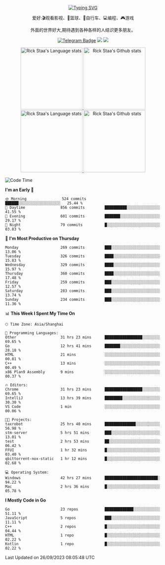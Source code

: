 <div align="center"> 

[![Typing SVG](https://readme-typing-svg.herokuapp.com?size=25&duration=2500&color=eeeeee&vCenter=true&width=200&height=40&lines=Hi+there+%F0%9F%91%8B%F0%9F%8F%BB;I'm+DanBai)](https://git.io/typing-svg)

爱好:🎬观看影视、🏀篮球、🚴自行车、💻编程、🎮游戏

外面的世界好大,期待遇到各种各样的人结识更多朋友。

[![Telegram Badge](https://img.shields.io/badge/-Telegram-blue?style=flat&logo=Telegram&logoColor=white)](https://t.me/danbai9420) 
[![](https://img.shields.io/badge/-Blog-brightgreen?style=flat&logo=Blogger&logoColor=white)](https://p00q.cn)
[![](https://img.shields.io/badge/-Email-red?style=flat&logo=Mail.Ru&logoColor=white)](mailto:danbai@88.com)
</div>

<!-- Light Mode -->
<div align="center"> 
<a href="https://github.com/anuraghazra/github-readme-stats#gh-light-mode-only">
<img height=200 src="https://github-readme-stats.vercel.app/api/top-langs/?username=danbai225&layout=compact&langs_count=10&hide_border=1&role=OWNER,COLLABORATOR#gh-light-mode-only" alt="Rick Staa's Language stats" />
</a>
<a href="https://github.com/anuraghazra/github-readme-stats#gh-light-mode-only">
<img height=200 src="https://github-readme-stats.vercel.app/api?username=danbai225&show_icons=true&count_private=true&line_height=28&hide_border=1&include_all_commits=true&card_width=450&role=OWNER,COLLABORATOR&exclude_repo=github-readme-stats#gh-light-mode-only" alt="Rick Staa's Github stats" />
</a>
</div>

<!-- Dark Mode -->
<div align="center"> 
<a href="https://github.com/anuraghazra/github-readme-stats#gh-dark-mode-only">
<img height=200 src="https://github-readme-stats.vercel.app/api/top-langs/?username=danbai225&layout=compact&langs_count=10&hide_border=1&role=OWNER,COLLABORATOR&theme=github_dark#gh-dark-mode-only" alt="Rick Staa's Language stats" />
</a>
<a href="https://github.com/anuraghazra/github-readme-stats#gh-dark-mode-only">
<img height=200 src="https://github-readme-stats.vercel.app/api?username=danbai225&show_icons=true&count_private=true&line_height=28&hide_border=1&include_all_commits=true&card_width=450&role=OWNER,COLLABORATOR&exclude_repo=github-readme-stats&theme=github_dark#gh-dark-mode-only" alt="Rick Staa's Github stats" />
</a>
</div>

<!--START_SECTION:waka-->
![Code Time](http://img.shields.io/badge/Code%20Time-1%2C180%20hrs%2032%20mins-blue)

**I'm an Early 🐤** 

```text
🌞 Morning                524 commits         ██████░░░░░░░░░░░░░░░░░░░   25.44 % 
🌆 Daytime                856 commits         ██████████░░░░░░░░░░░░░░░   41.55 % 
🌃 Evening                601 commits         ███████░░░░░░░░░░░░░░░░░░   29.17 % 
🌙 Night                  79 commits          █░░░░░░░░░░░░░░░░░░░░░░░░   03.83 % 
```
📅 **I'm Most Productive on Thursday** 

```text
Monday                   269 commits         ███░░░░░░░░░░░░░░░░░░░░░░   13.06 % 
Tuesday                  326 commits         ████░░░░░░░░░░░░░░░░░░░░░   15.83 % 
Wednesday                329 commits         ████░░░░░░░░░░░░░░░░░░░░░   15.97 % 
Thursday                 360 commits         ████░░░░░░░░░░░░░░░░░░░░░   17.48 % 
Friday                   259 commits         ███░░░░░░░░░░░░░░░░░░░░░░   12.57 % 
Saturday                 283 commits         ███░░░░░░░░░░░░░░░░░░░░░░   13.74 % 
Sunday                   234 commits         ███░░░░░░░░░░░░░░░░░░░░░░   11.36 % 
```


📊 **This Week I Spent My Time On** 

```text
🕑︎ Time Zone: Asia/Shanghai

💬 Programming Languages: 
Other                    31 hrs 23 mins      █████████████████░░░░░░░░   69.65 % 
Go                       12 hrs 41 mins      ███████░░░░░░░░░░░░░░░░░░   28.18 % 
HTML                     21 mins             ░░░░░░░░░░░░░░░░░░░░░░░░░   00.81 % 
C++                      13 mins             ░░░░░░░░░░░░░░░░░░░░░░░░░   00.49 % 
x86 Plan9 Assembly       9 mins              ░░░░░░░░░░░░░░░░░░░░░░░░░   00.37 % 

🔥 Editors: 
Chrome                   31 hrs 23 mins      █████████████████░░░░░░░░   69.65 % 
IntelliJ                 13 hrs 39 mins      ████████░░░░░░░░░░░░░░░░░   30.30 % 
VS Code                  1 min               ░░░░░░░░░░░░░░░░░░░░░░░░░   00.06 % 

🐱‍💻 Projects: 
taxrobot                 25 hrs 40 mins      ██████████████░░░░░░░░░░░   56.98 % 
stm-server               5 hrs 51 mins       ███░░░░░░░░░░░░░░░░░░░░░░   13.01 % 
test                     2 hrs 53 mins       ██░░░░░░░░░░░░░░░░░░░░░░░   06.42 % 
FFUI                     1 hr 32 mins        █░░░░░░░░░░░░░░░░░░░░░░░░   03.40 % 
qbittorrent-nox-static   1 hr 12 mins        █░░░░░░░░░░░░░░░░░░░░░░░░   02.68 % 

💻 Operating System: 
Windows                  42 hrs 27 mins      ████████████████████████░   94.22 % 
Mac                      2 hrs 36 mins       █░░░░░░░░░░░░░░░░░░░░░░░░   05.78 % 
```

**I Mostly Code in Go** 

```text
Go                       23 repos            █████████████░░░░░░░░░░░░   51.11 % 
JavaScript               5 repos             ███░░░░░░░░░░░░░░░░░░░░░░   11.11 % 
C++                      2 repos             █░░░░░░░░░░░░░░░░░░░░░░░░   04.44 % 
HTML                     1 repo              █░░░░░░░░░░░░░░░░░░░░░░░░   02.22 % 
Kotlin                   1 repo              █░░░░░░░░░░░░░░░░░░░░░░░░   02.22 % 
```




 Last Updated on 26/09/2023 08:05:48 UTC
<!--END_SECTION:waka-->
